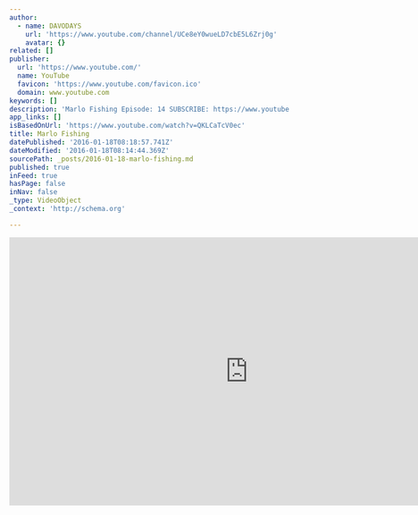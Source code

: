 ```yaml
---
author:
  - name: DAVODAYS
    url: 'https://www.youtube.com/channel/UCe8eY0wueLD7cbE5L6Zrj0g'
    avatar: {}
related: []
publisher:
  url: 'https://www.youtube.com/'
  name: YouTube
  favicon: 'https://www.youtube.com/favicon.ico'
  domain: www.youtube.com
keywords: []
description: 'Marlo Fishing Episode: 14 SUBSCRIBE: https://www.youtube.com/channel/UCe8eY0wueLD7cbE5L6Zrj0g INSTAGRAM: https://instagram.com/dcfotofilm/ FACEBOOK: https://www.facebook.com/dcfotofilm TWITTER: https://twitter.com/dcfotofilm Had to kill some time in Marlo while the van is at the mechanics, so i bought a fishing rod and started fishing!'
app_links: []
isBasedOnUrl: 'https://www.youtube.com/watch?v=QKLCaTcV0ec'
title: Marlo Fishing
datePublished: '2016-01-18T08:18:57.741Z'
dateModified: '2016-01-18T08:14:44.369Z'
sourcePath: _posts/2016-01-18-marlo-fishing.md
published: true
inFeed: true
hasPage: false
inNav: false
_type: VideoObject
_context: 'http://schema.org'

---
```

<iframe src="https://cdn.embedly.com/widgets/media.html?src=https%3A%2F%2Fwww.youtube.com%2Fembed%2FQKLCaTcV0ec%3Ffeature%3Doembed&amp;url=https%3A%2F%2Fwww.youtube.com%2Fwatch%3Fv%3DQKLCaTcV0ec&amp;image=https%3A%2F%2Fi.ytimg.com%2Fvi%2FQKLCaTcV0ec%2Fhqdefault.jpg&amp;key=b7d04c9b404c499eba89ee7072e1c4f7&amp;type=text%2Fhtml&amp;schema=youtube" width="854" height="480" scrolling="no" frameborder="0" allowfullscreen="allowfullscreen" style=""></iframe>